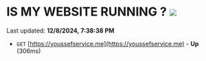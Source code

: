 # IS MY WEBSITE RUNNING ? [![](https://img.shields.io/static/v1?label=Sponsor&message=%E2%9D%A4&logo=GitHub&color=%23fe8e86)](https://github.com/sponsors/Youssef-Lehmam)

Last updated: **12/8/2024, 7:38:38 PM**

- `GET` [https://youssefservice.me](https://youssefservice.me) - **Up** (306ms)
